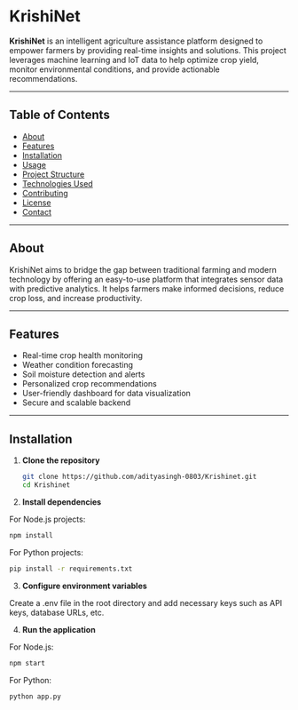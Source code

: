 # KrishiNet

**KrishiNet** is an intelligent agriculture assistance platform designed to empower farmers by providing real-time insights and solutions. This project leverages machine learning and IoT data to help optimize crop yield, monitor environmental conditions, and provide actionable recommendations.

---

## Table of Contents

- [About](#about)  
- [Features](#features)  
- [Installation](#installation)  
- [Usage](#usage)  
- [Project Structure](#project-structure)  
- [Technologies Used](#technologies-used)  
- [Contributing](#contributing)  
- [License](#license)  
- [Contact](#contact)  

---

## About

KrishiNet aims to bridge the gap between traditional farming and modern technology by offering an easy-to-use platform that integrates sensor data with predictive analytics. It helps farmers make informed decisions, reduce crop loss, and increase productivity.

---

## Features

- Real-time crop health monitoring  
- Weather condition forecasting  
- Soil moisture detection and alerts  
- Personalized crop recommendations  
- User-friendly dashboard for data visualization  
- Secure and scalable backend  

---

## Installation

1. **Clone the repository**

   ```bash
   git clone https://github.com/adityasingh-0803/Krishinet.git
   cd Krishinet
   ```
2. **Install dependencies**

For Node.js projects:

 ```bash
npm install
```
For Python projects:

 ```bash
pip install -r requirements.txt
```
3. **Configure environment variables**

Create a .env file in the root directory and add necessary keys such as API keys, database URLs, etc.

4. **Run the application**

For Node.js:

 ```bash
npm start
```
For Python:
```bash
python app.py
```
